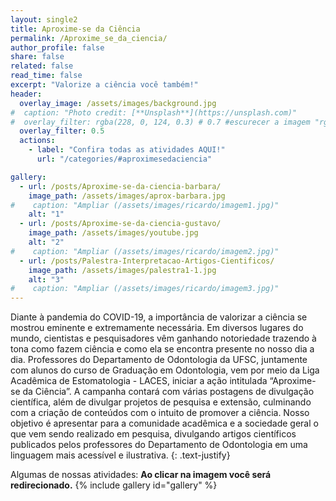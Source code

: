 ```yaml
---
layout: single2
title: Aproxime-se da Ciência
permalink: /Aproxime_se_da_ciencia/
author_profile: false
share: false
related: false
read_time: false
excerpt: "Valorize a ciência você também!"
header:
  overlay_image: /assets/images/background.jpg
#  caption: "Photo credit: [**Unsplash**](https://unsplash.com)"
#  overlay_filter: rgba(228, 0, 124, 0.3) # 0.7 #escurecer a imagem "rgba(255, 0, 0, 0.5)""
  overlay_filter: 0.5
  actions:
    - label: "Confira todas as atividades AQUI!"
      url: "/categories/#aproximesedaciencia"

gallery:
  - url: /posts/Aproxime-se-da-ciencia-barbara/
    image_path: /assets/images/aprox-barbara.jpg
#    caption: "Ampliar (/assets/images/ricardo/imagem1.jpg)"
    alt: "1"
  - url: /posts/Aproxime-se-da-ciencia-gustavo/
    image_path: /assets/images/youtube.jpg
    alt: "2"
#    caption: "Ampliar (/assets/images/ricardo/imagem2.jpg)"
  - url: /posts/Palestra-Interpretacao-Artigos-Cientificos/
    image_path: /assets/images/palestra1-1.jpg
    alt: "3"
#    caption: "Ampliar (/assets/images/ricardo/imagem3.jpg)"
---
```

Diante à pandemia do COVID-19, a importância de valorizar a ciência se mostrou eminente e extremamente necessária. Em diversos lugares do mundo, cientistas e pesquisadores vêm ganhando notoriedade trazendo à tona como fazem ciência e como ela se encontra presente no nosso dia a dia. Professores do Departamento de Odontologia da UFSC, juntamente com alunos do curso de Graduação em Odontologia, vem por meio da Liga Acadêmica de Estomatologia - LACES, iniciar a ação intitulada “Aproxime-se da Ciência”. A campanha contará com várias postagens de divulgação científica, além de divulgar projetos de pesquisa e extensão, culminando com a criação de conteúdos com o intuito de promover a ciência. Nosso objetivo é apresentar para a comunidade acadêmica e a sociedade geral o que vem sendo realizado em pesquisa, divulgando artigos científicos publicados pelos professores do Departamento de Odontologia em uma linguagem mais acessível e ilustrativa.
{: .text-justify}

Algumas de nossas atividades: **Ao clicar na imagem você será redirecionado.**
{% include gallery id="gallery" %}
